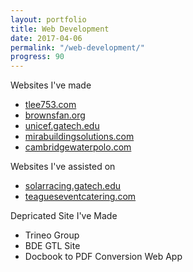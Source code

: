 ```yaml
---
layout: portfolio
title: Web Development
date: 2017-04-06
permalink: "/web-development/"
progress: 90
---
```



Websites I've made
- [tlee753.com](http://tlee753.com)
- [brownsfan.org](https://brownsfan.org)
- [unicef.gatech.edu](http://unicef.gatech.edu)
- [mirabuildingsolutions.com](http://mirabuildingsolutions.com)
- [cambridgewaterpolo.com](http://cambridgewaterpolo.com)

Websites I've assisted on
- [solarracing.gatech.edu](https://solarracing.gatech.edu)
- [teagueseventcatering.com](http://teagueseventcatering.com)

Depricated Site I've Made
- Trineo Group
- BDE GTL Site
- Docbook to PDF Conversion Web App
